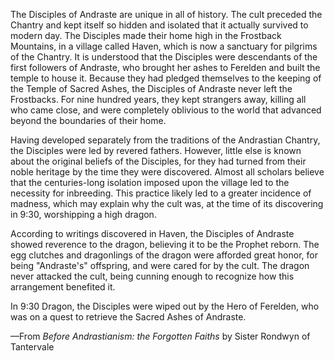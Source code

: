 The Disciples of Andraste are unique in all of history. The cult preceded the Chantry and kept itself so hidden and isolated that it actually survived to modern day. The Disciples made their home high in the Frostback Mountains, in a village called Haven, which is now a sanctuary for pilgrims of the Chantry. It is understood that the Disciples were descendants of the first followers of Andraste, who brought her ashes to Ferelden and built the temple to house it. Because they had pledged themselves to the keeping of the Temple of Sacred Ashes, the Disciples of Andraste never left the Frostbacks. For nine hundred years, they kept strangers away, killing all who came close, and were completely oblivious to the world that advanced beyond the boundaries of their home.

Having developed separately from the traditions of the Andrastian Chantry, the Disciples were led by revered fathers. However, little else is known about the original beliefs of the Disciples, for they had turned from their noble heritage by the time they were discovered. Almost all scholars believe that the centuries-long isolation imposed upon the village led to the necessity for inbreeding. This practice likely led to a greater incidence of madness, which may explain why the cult was, at the time of its discovering in 9:30, worshipping a high dragon.

According to writings discovered in Haven, the Disciples of Andraste showed reverence to the dragon, believing it to be the Prophet reborn. The egg clutches and dragonlings of the dragon were afforded great honor, for being "Andraste's" offspring, and were cared for by the cult. The dragon never attacked the cult, being cunning enough to recognize how this arrangement benefited it.

In 9:30 Dragon, the Disciples were wiped out by the Hero of Ferelden, who was on a quest to retrieve the Sacred Ashes of Andraste.

—From <i> Before Andrastianism: the Forgotten Faiths </i> by Sister Rondwyn of Tantervale
